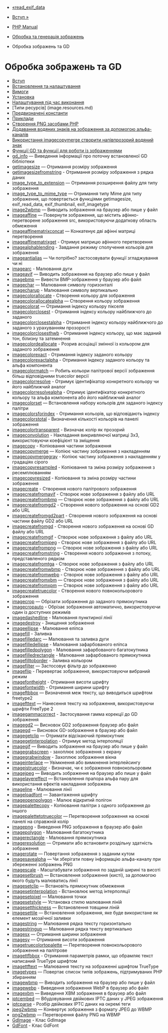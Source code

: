 - [«read_exif_data](function.read-exif-data.md)
- [Вступ »](intro.image.md)

- [PHP Manual](index.md)
- [Обробка та генерація зображень](refs.utilspec.image.md)
- Обробка зображень та GD

# Обробка зображень та GD

- [Вступ](intro.image.md)
- [Встановлення та налаштування](image.setup.md)
- [Вимоги](image.requirements.md)
- [Установка](image.installation.md)
- [Налаштування під час виконання](image.configuration.md)
- [Типи ресурсів] (image.resources.md)
- [Предвизначені константи](image.constants.md)
- [Приклади](image.examples.md)
- [Створення PNG засобами PHP](image.examples-png.md)
- [Додавання водяних знаків на зображення за допомогою
альфа-каналів](image.examples-watermark.md)
- [Використання imagecopymerge створити напівпрозорий водяний
знак](image.examples.merged-watermark.md)
- [Функції GD та функції для роботи із зображеннями](ref.image.md)
- [gd_info](function.gd-info.md) — Виведення інформації про поточну
встановленої GD бібліотеки
- [getimagesize](function.getimagesize.md) — Отримання розміру
зображення
- [getimagesizefromstring](function.getimagesizefromstring.md) -
Отримання розміру зображення з рядка даних
- [image_type_to_extension](function.image-type-to-extension.md)
— Отримання розширення файлу для типу зображення
- [image_type_to_mime_type](function.image-type-to-mime-type.md)
— Отримання типу Mime для типу зображення, що повертається
функціями getimagesize, exif_read_data, exif_thumbnail,
exif_imagetype
- [image2wbmp](function.image2wbmp.md) — Виводить зображення на
браузер або пише у файл
- [imageaffine](function.imageaffine.md) — Повернути зображення,
що містить афінно-перетворене зображення src, використовуючи
додаткову область обмеження
- [imageaffinematrixconcat](function.imageaffinematrixconcat.md)
— Конкатенує дві афінні матриці перетворення
- [imageaffinematrixget](function.imageaffinematrixget.md) -
Отримує матрицю афінного перетворення
- [imagealphablending](function.imagealphablending.md) - Завдання
режиму сполучення кольорів для зображення
- [imageantialias](function.imageantialias.md) — Чи потрібно?
застосовувати функції згладжування чи ні
- [imagearc](function.imagearc.md) - Малювання дуги
- [imageavif](function.imageavif.md) — Виводить зображення на
браузер або пише у файл
- [imagebmp](function.imagebmp.md) — Вивести BMP-зображення у
браузер або файл
- [imagechar](function.imagechar.md) — Малювання символу
горизонталі
- [imagecharup](function.imagecharup.md) - Малювання символу
вертикально
- [imagecolorallocate](function.imagecolorallocate.md) -
Створення кольору для зображення
- [imagecolorallocatealpha](function.imagecolorallocatealpha.md)
— Створення кольору зображення
- [imagecolorat](function.imagecolorat.md) — Отримання індексу
кольору пікселя
- [imagecolorclosest](function.imagecolorclosest.md) - Отримання
індексу кольору найближчого до заданого
- [imagecolorclosestalpha](function.imagecolorclosestalpha.md) -
Отримання індексу кольору найближчого до заданого з урахуванням
прозорості
- [imagecolorclosesthwb](function.imagecolorclosesthwb.md) -
Отримання індексу кольору, що має заданий тон, білизну та
затемнення
- [imagecolordeallocate](function.imagecolordeallocate.md) -
Розрив асоціації змінної із кольором для заданого зображення
- [imagecolorexact](function.imagecolorexact.md) - Отримання
індексу заданого кольору
- [imagecolorexactalpha](function.imagecolorexactalpha.md) -
Отримання індексу заданого кольору та альфа компонента
- [imagecolormatch](function.imagecolormatch.md) — Робить кольори
палітрової версії зображення більш відповідними truecolor
версії
- [imagecolorresolve](function.imagecolorresolve.md) - Отримує
ідентифікатор конкретного кольору чи його найближчий аналог
- [imagecolorresolvealpha](function.imagecolorresolvealpha.md) -
Отримує ідентифікатор конкретного кольору та альфа компонента або
його найближчий аналог
- [imagecolorset](function.imagecolorset.md) — Встановлення набору
кольорів для заданого індексу палітри
- [imagecolorsforindex](function.imagecolorsforindex.md) -
Отримання кольорів, що відповідають індексу
- [imagecolorstotal](function.imagecolorstotal.md) - Визначення
кількості кольорів на панелі зображення
- [imagecolortransparent](function.imagecolortransparent.md) -
Визначає колір як прозорий
- [imageconvolution](function.imageconvolution.md) - Накладання
викривляючої матриці 3х3, використовуючи коефіцієнт та зміщення
- [imagecopy](function.imagecopy.md) - Копіювання частини
зображення
- [imagecopymerge](function.imagecopymerge.md) — Копіює частину
зображення з накладенням
- [imagecopymergegray](function.imagecopymergegray.md) -
Копіює частину зображення з накладенням у градаціях сірого
- [imagecopyresampled](function.imagecopyresampled.md) -
Копіювання та зміна розміру зображення з ресемплюванням
- [imagecopyresized](function.imagecopyresized.md) - Копіювання
та зміна розміру частини зображення
- [imagecreate](function.imagecreate.md) - Створення нового
палітрового зображення
- [imagecreatefromavif](function.imagecreatefromavif.md) -
Створює нове зображення з файлу або URL
- [imagecreatefrombmp](function.imagecreatefrombmp.md) — Створює
нове зображення з файлу або URL
- [imagecreatefromgd2](function.imagecreatefromgd2.md) -
Створення нового зображення на основі GD2 або URL
- [imagecreatefromgd2part](function.imagecreatefromgd2part.md) -
Створення нового зображення на основі частини файлу GD2 або URL
- [imagecreatefromgd](function.imagecreatefromgd.md) - Створення
нового зображення на основі GD файлу або URL
- [imagecreatefromgif](function.imagecreatefromgif.md) - Створює
нове зображення з файлу або URL
- [imagecreatefromjpeg](function.imagecreatefromjpeg.md) -
Створює нове зображення з файлу або URL
- [imagecreatefrompng](function.imagecreatefrompng.md) — Створює
нове зображення з файлу або URL
- [imagecreatefromstring](function.imagecreatefromstring.md) -
Створення нового зображення з потоку, представленого рядком
- [imagecreatefromtga](function.imagecreatefromtga.md) - Створює
нове зображення з файлу або URL
- [imagecreatefromwbmp](function.imagecreatefromwbmp.md) -
Створює нове зображення з файлу або URL
- [imagecreatefromwebp](function.imagecreatefromwebp.md) -
Створює нове зображення з файлу або URL
- [imagecreatefromxbm](function.imagecreatefromxbm.md) — Створює
нове зображення з файлу або URL
- [imagecreatefromxpm](function.imagecreatefromxpm.md) — Створює
нове зображення з файлу або URL
- [imagecreatetruecolor](function.imagecreatetruecolor.md) -
Створення нового повнокольорового зображення
- [imagecrop](function.imagecrop.md) — Обрізати зображення до
заданого прямокутника
- [imagecropauto](function.imagecropauto.md) - Обрізає
зображення автоматично, використовуючи один із доступних режимів
- [imagedashedline](function.imagedashedline.md) - Малювання
пунктирної лінії
- [imagedestroy](function.imagedestroy.md) - Знищення
зображення
- [imageellipse](function.imageellipse.md) - Малювання еліпса
- [imagefill](function.imagefill.md) - Заливка
- [imagefilledarc](function.imagefilledarc.md) — Малювання та
заливка дуги
- [imagefilledellipse](function.imagefilledellipse.md) -
Малювання зафарбованого еліпса
- [imagefilledpolygon](function.imagefilledpolygon.md) -
Малювання зафарбованого багатокутника
- [imagefilledrectangle](function.imagefilledrectangle.md) -
Малювання зафарбованого прямокутника
- [imagefilltoborder](function.imagefilltoborder.md) - Заливка
кольором
- [imagefilter](function.imagefilter.md) — Застосовує фільтр до
зображенню
- [imageflip](function.imageflip.md) - Перевертає
зображення, використовуючи вибраний режим
- [imagefontheight](function.imagefontheight.md) - Отримання
висоти шрифту
- [imagefontwidth](function.imagefontwidth.md) - Отримання
ширини шрифту
- [imageftbbox](function.imageftbbox.md) — Визначення меж
тексту, що виводиться шрифтом freetype2
- [imagefttext](function.imagefttext.md) — Нанесення тексту на
зображення, використовуючи шрифти FreeType 2
- [imagegammacorrect](function.imagegammacorrect.md) -
Застосування гамма корекції до GD зображення
- [imagegd2](function.imagegd2.md) — Висновок GD2 зображення
браузер або файл
- [imagegd](function.imagegd.md) — Висновок GD-зображення в
браузер або файл
- [imagegetclip](function.imagegetclip.md) — Отримати відсікаючий
прямокутник
- [imagegetinterpolation](function.imagegetinterpolation.md) -
Отримує метод інтерполяції
- [imagegif](function.imagegif.md) — Виводить зображення на
браузер або пише у файл
- [imagegrabscreen](function.imagegrabscreen.md) - захоплює
зображення з екрану
- [imagegrabwindow](function.imagegrabwindow.md) - Захоплює
зображення вікна
- [imageinterlace](function.imageinterlace.md) — Увімкнення або
вимкнення інтерлейсингу
- [imageistruecolor](function.imageistruecolor.md) - Визначає,
чи є зображення повнокольоровим
- [imagejpeg](function.imagejpeg.md) — Виводить зображення на
браузер або пише у файл
- [imagelayereffect](function.imagelayereffect.md) — Встановлення
прапора альфа пару для використання ефектів накладання
зображень
- [imageline](function.imageline.md) - Малювання лінії
- [imageloadfont](function.imageloadfont.md) — Завантаження шрифту
- [imageopenpolygon](function.imageopenpolygon.md) - Малює
відкритий полігон
- [imagepalettecopy](function.imagepalettecopy.md) - Копіювання
палітри з одного зображення до іншого
- [imagepalettetotruecolor](function.imagepalettetotruecolor.md)
— Перетворення зображення на основі панелі на справжній колір
- [imagepng](function.imagepng.md) - Виведення PNG зображення в
браузер або файл
- [imagepolygon](function.imagepolygon.md) - Малювання
багатокутника
- [imagerectangle](function.imagerectangle.md) - Малювання
прямокутника
- [imageresolution](function.imageresolution.md) — Отримати або
встановити роздільну здатність зображення
- [imagerotate](function.imagerotate.md) — Повертання зображення з
заданим кутом
- [imagesavealpha](function.imagesavealpha.md) — Чи зберігати
повну інформацію альфа-каналу при збереженні зображень PNG
- [imagescale](function.imagescale.md) - Масштабувати
зображення по заданій ширині та висоті
- [imagesetbrush](function.imagesetbrush.md) — Встановлення
зображення (кисті), за допомогою якого будуть малюватись лінії
- [imagesetclip](function.imagesetclip.md) — Встановіть
прямокутник обмеження
- [imagesetinterpolation](function.imagesetinterpolation.md) -
Встановлює метод інтерполяції
- [imagesetpixel](function.imagesetpixel.md) — Малювання точки
- [imagesetstyle](function.imagesetstyle.md) — Установка стилю
малювання ліній
- [imagesetthickness](function.imagesetthickness.md) — Встановлення
товщини ліній
- [imagesettile](function.imagesettile.md) — Встановлення
зображення, яке буде використане як елемент
мозаїчної заливки
- [imagestring](function.imagestring.md) — Малювання рядка
тексту горизонтально
- [imagestringup](function.imagestringup.md) — Малювання рядка
тексту вертикально
- [imagesx](function.imagesx.md) — Отримання ширини зображення
- [imagesy](function.imagesy.md) — Отримання висоти зображення
- [imagetruecolortopalette](function.imagetruecolortopalette.md)
— Перетворення повнокольорового зображення на палітрове
- [imagettfbbox](function.imagettfbbox.md) - Отримання
параметрів рамки, що обрамляє текст написаний TrueType шрифтом
- [imagettftext](function.imagettftext.md) — Малювання тексту на
зображенні шрифтом TrueType
- [imagetypes](function.imagetypes.md) — Повертає список типів
зображень, підтримуваних PHP збиранням
- [imagewbmp](function.imagewbmp.md) — Виводить зображення на
браузер або пише у файл
- [imagewebp](function.imagewebp.md) - Виведення зображення WebP в
браузер або файл
- [imagexbm](function.imagexbm.md) — Виведення XBM зображення в
браузер або файл
- [iptcembed](function.iptcembed.md) — Вбудовування двійкових IPTC
даних у JPEG зображення
- [iptcparse](function.iptcparse.md) - Розбір двійкових IPTC
даних на окремі теги
- [jpeg2wbmp](function.jpeg2wbmp.md) — Конвертує зображення
з формату JPEG до WBMP
- [png2wbmp](function.png2wbmp.md) — Перетворення файлу PNG на
WBMP
- [GdImage](class.gdimage.md) - Клас GdImage
- [GdFont](class.gdfont.md) - Клас GdFont
